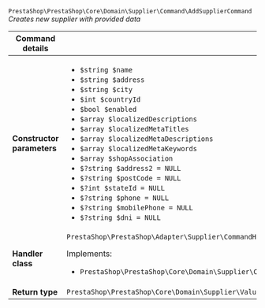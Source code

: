 `PrestaShop\PrestaShop\Core\Domain\Supplier\Command\AddSupplierCommand`
_Creates new supplier with provided data_

| Command details            |    |
| -------------------------- | -- |
| **Constructor parameters** | <ul> <li>`$string $name`</li>  <li>`$string $address`</li>  <li>`$string $city`</li>  <li>`$int $countryId`</li>  <li>`$bool $enabled`</li>  <li>`$array $localizedDescriptions`</li>  <li>`$array $localizedMetaTitles`</li>  <li>`$array $localizedMetaDescriptions`</li>  <li>`$array $localizedMetaKeywords`</li>  <li>`$array $shopAssociation`</li>  <li>`$?string $address2 = NULL`</li>  <li>`$?string $postCode = NULL`</li>  <li>`$?int $stateId = NULL`</li>  <li>`$?string $phone = NULL`</li>  <li>`$?string $mobilePhone = NULL`</li>  <li>`$?string $dni = NULL`</li> </ul> |
| **Handler class**          | `PrestaShop\PrestaShop\Adapter\Supplier\CommandHandler\AddSupplierHandler`  <p> Implements: </p> <ul>  <li>`PrestaShop\PrestaShop\Core\Domain\Supplier\CommandHandler\AddSupplierHandlerInterface`</li>  |
| **Return type** |  `PrestaShop\PrestaShop\Core\Domain\Supplier\ValueObject\SupplierId`  |
